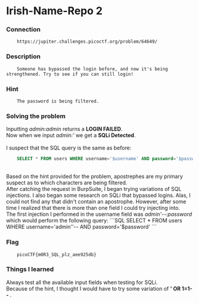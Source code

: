 # Irish-Name-Repo 2

### Connection
```
	https://jupiter.challenges.picoctf.org/problem/64649/
```

### Description
```
	Someone has bypassed the login before, and now it's being strengthened. Try to see if you can still login!
```

### Hint
```
	The password is being filtered.
```

### Solving the problem
Inputting <i>admin:admin</i> returns a <b>LOGIN FAILED</b>.<br>
Now when we input <i>admin:'</i> we get a <b>SQLi Detected</b>.<br>
<br>
I suspect that the SQL query is the same as before:
```SQL
	SELECT * FROM users WHERE username='$username' AND password='$password'
```
<br>
Based on the hint provided for the problem, apostrephes are my primary suspect as to which characters are being filtered.<br>
After catching the request in BurpSuite, I began trying variations of SQL injections. I also began some research on SQLi that bypassed logins. Alas, I could not find any that didn't contain an apostrophe. However, after some time I realized that there is more than one field I could try injecting into.<br>
The first injection I performed in the username field was <i>admin'--:password</i> which would perform the following query:
```SQL
	SELECT * FROM users WHERE username='admin''-- AND password='$password'
```

### Flag
```
	picoCTF{m0R3_SQL_plz_aee925db}
```

### Things I learned
Always test all the available input fields when testing for SQLi.<br>
Because of the hint, I thought I would have to try some variation of <b>' OR 1=1-- </b>.
